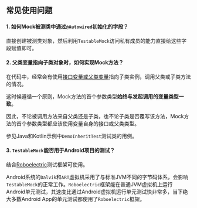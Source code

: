 常见使用问题
---

#### 1. 如何Mock被测类中通过`@Autowired`初始化的字段？

直接创建被测类对象，然后利用`TestableMock`访问私有成员的能力直接给这些字段赋值即可。

#### 2. 父类变量指向子类对象时，如何实现Mock方法？

在代码中，经常会有使用<u>接口变量或父类变量</u>指向子类实例，调用父类或子类方法的情况。

这时候遵循一个原则，Mock方法的首个参数类型**始终与发起调用的变量类型一致**。

因此，不论被调用方法来自父类还是子类，也不论子类是否覆写该方法，Mock方法的首个参数类型都应该使用变量自身的接口或父类类型。

参见Java和Kotlin示例中`DemoInheritTest`测试类的用例。

#### 3. `TestableMock`能否用于Android项目的测试？

结合[Roboelectric](https://github.com/robolectric/robolectric)测试框架可使用。

Android系统的`Dalvik`和`ART`虚拟机采用了与标准JVM不同的字节码体系，会影响`TestableMock`的正常工作。`Roboelectric`框架能在普通JVM虚拟机上运行Android单元测试，其速度比通过Android虚拟机运行单元测试快非常多，当下绝大多数Android App的单元测试都使用了`Roboelectric`框架。
